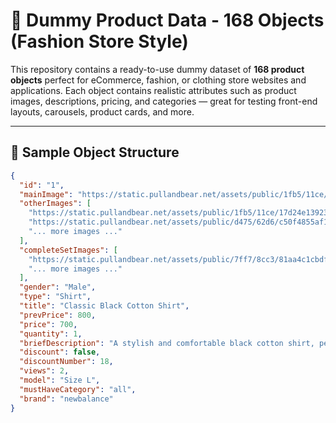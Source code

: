 # 🧢 Dummy Product Data - 168 Objects (Fashion Store Style)

This repository contains a ready-to-use dummy dataset of **168 product objects** perfect for eCommerce, fashion, or clothing store websites and applications. Each object contains realistic attributes such as product images, descriptions, pricing, and categories — great for testing front-end layouts, carousels, product cards, and more.

---

## 🧩 Sample Object Structure

```json
{
  "id": "1",
  "mainImage": "https://static.pullandbear.net/assets/public/1fb5/11ce/17d24e139233/b2dd9264d974/03594516800-A6M/03594516800-A6M.jpg",
  "otherImages": [
    "https://static.pullandbear.net/assets/public/1fb5/11ce/17d24e139233/b2dd9264d974/03594516800-A6M/03594516800-A6M.jpg",
    "https://static.pullandbear.net/assets/public/d475/62d6/c50f4855af16/819ac0396884/03243501800-A1M/03243501800-A1M.jpg",
    "... more images ..."
  ],
  "completeSetImages": [
    "https://static.pullandbear.net/assets/public/7ff7/8cc3/81aa4c1cbdf2/ccb085d73d4c/07891506015-M/07891506015-M.jpg",
    "... more images ..."
  ],
  "gender": "Male",
  "type": "Shirt",
  "title": "Classic Black Cotton Shirt",
  "prevPrice": 800,
  "price": 700,
  "quantity": 1,
  "briefDescription": "A stylish and comfortable black cotton shirt, perfect for casual and formal wear.",
  "discount": false,
  "discountNumber": 18,
  "views": 2,
  "model": "Size L",
  "mustHaveCategory": "all",
  "brand": "newbalance"
}
